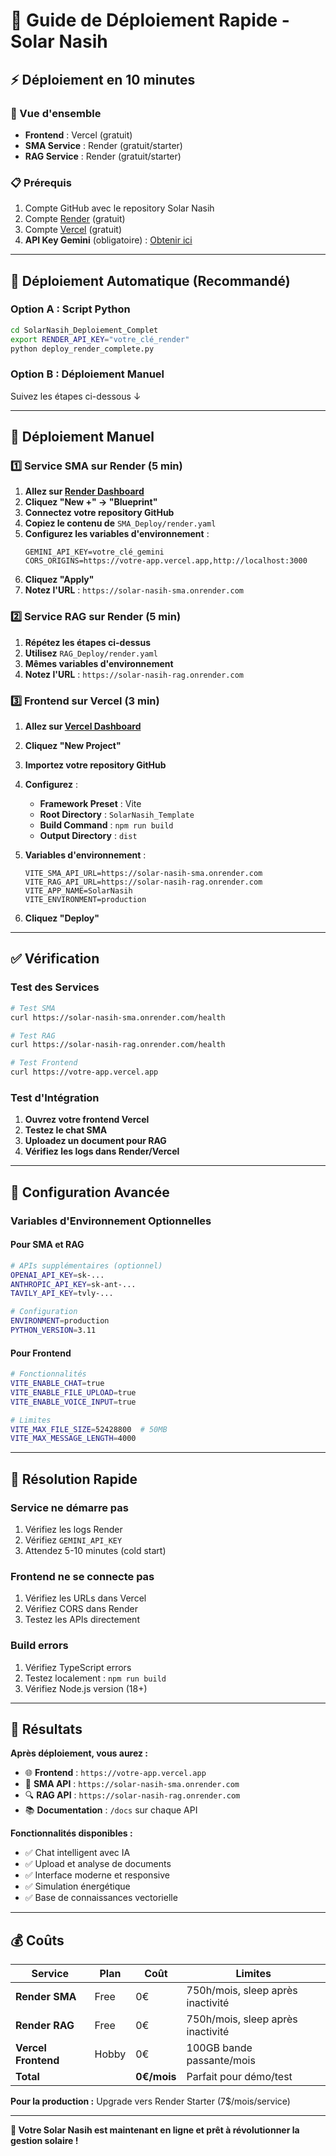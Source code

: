 # 🚀 Guide de Déploiement Rapide - Solar Nasih

## ⚡ Déploiement en 10 minutes

### 🎯 Vue d'ensemble
- **Frontend** : Vercel (gratuit)
- **SMA Service** : Render (gratuit/starter)
- **RAG Service** : Render (gratuit/starter)

### 📋 Prérequis
1. Compte GitHub avec le repository Solar Nasih
2. Compte [Render](https://render.com) (gratuit)
3. Compte [Vercel](https://vercel.com) (gratuit)
4. **API Key Gemini** (obligatoire) : [Obtenir ici](https://makersuite.google.com/app/apikey)

---

## 🚀 Déploiement Automatique (Recommandé)

### Option A : Script Python
```bash
cd SolarNasih_Deploiement_Complet
export RENDER_API_KEY="votre_clé_render"
python deploy_render_complete.py
```

### Option B : Déploiement Manuel
Suivez les étapes ci-dessous ↓

---

## 📝 Déploiement Manuel

### 1️⃣ Service SMA sur Render (5 min)

1. **Allez sur [Render Dashboard](https://dashboard.render.com)**
2. **Cliquez "New +" → "Blueprint"**
3. **Connectez votre repository GitHub**
4. **Copiez le contenu de** `SMA_Deploy/render.yaml`
5. **Configurez les variables d'environnement** :
   ```
   GEMINI_API_KEY=votre_clé_gemini
   CORS_ORIGINS=https://votre-app.vercel.app,http://localhost:3000
   ```
6. **Cliquez "Apply"**
7. **Notez l'URL** : `https://solar-nasih-sma.onrender.com`

### 2️⃣ Service RAG sur Render (5 min)

1. **Répétez les étapes ci-dessus**
2. **Utilisez** `RAG_Deploy/render.yaml`
3. **Mêmes variables d'environnement**
4. **Notez l'URL** : `https://solar-nasih-rag.onrender.com`

### 3️⃣ Frontend sur Vercel (3 min)

1. **Allez sur [Vercel Dashboard](https://vercel.com/dashboard)**
2. **Cliquez "New Project"**
3. **Importez votre repository GitHub**
4. **Configurez** :
   - **Framework Preset** : Vite
   - **Root Directory** : `SolarNasih_Template`
   - **Build Command** : `npm run build`
   - **Output Directory** : `dist`

5. **Variables d'environnement** :
   ```
   VITE_SMA_API_URL=https://solar-nasih-sma.onrender.com
   VITE_RAG_API_URL=https://solar-nasih-rag.onrender.com
   VITE_APP_NAME=SolarNasih
   VITE_ENVIRONMENT=production
   ```

6. **Cliquez "Deploy"**

---

## ✅ Vérification

### Test des Services
```bash
# Test SMA
curl https://solar-nasih-sma.onrender.com/health

# Test RAG  
curl https://solar-nasih-rag.onrender.com/health

# Test Frontend
curl https://votre-app.vercel.app
```

### Test d'Intégration
1. **Ouvrez votre frontend Vercel**
2. **Testez le chat SMA**
3. **Uploadez un document pour RAG**
4. **Vérifiez les logs dans Render/Vercel**

---

## 🔧 Configuration Avancée

### Variables d'Environnement Optionnelles

#### Pour SMA et RAG
```bash
# APIs supplémentaires (optionnel)
OPENAI_API_KEY=sk-...
ANTHROPIC_API_KEY=sk-ant-...
TAVILY_API_KEY=tvly-...

# Configuration
ENVIRONMENT=production
PYTHON_VERSION=3.11
```

#### Pour Frontend
```bash
# Fonctionnalités
VITE_ENABLE_CHAT=true
VITE_ENABLE_FILE_UPLOAD=true
VITE_ENABLE_VOICE_INPUT=true

# Limites
VITE_MAX_FILE_SIZE=52428800  # 50MB
VITE_MAX_MESSAGE_LENGTH=4000
```

---

## 🚨 Résolution Rapide

### Service ne démarre pas
1. Vérifiez les logs Render
2. Vérifiez `GEMINI_API_KEY`
3. Attendez 5-10 minutes (cold start)

### Frontend ne se connecte pas
1. Vérifiez les URLs dans Vercel
2. Vérifiez CORS dans Render
3. Testez les APIs directement

### Build errors
1. Vérifiez TypeScript errors
2. Testez localement : `npm run build`
3. Vérifiez Node.js version (18+)

---

## 🎉 Résultats

**Après déploiement, vous aurez :**

- 🌐 **Frontend** : `https://votre-app.vercel.app`
- 🤖 **SMA API** : `https://solar-nasih-sma.onrender.com`
- 🔍 **RAG API** : `https://solar-nasih-rag.onrender.com`
- 📚 **Documentation** : `/docs` sur chaque API

**Fonctionnalités disponibles :**
- ✅ Chat intelligent avec IA
- ✅ Upload et analyse de documents
- ✅ Interface moderne et responsive
- ✅ Simulation énergétique
- ✅ Base de connaissances vectorielle

---

## 💰 Coûts

| Service | Plan | Coût | Limites |
|---------|------|------|---------|
| **Render SMA** | Free | 0€ | 750h/mois, sleep après inactivité |
| **Render RAG** | Free | 0€ | 750h/mois, sleep après inactivité |
| **Vercel Frontend** | Hobby | 0€ | 100GB bande passante/mois |
| **Total** | | **0€/mois** | Parfait pour démo/test |

**Pour la production :** Upgrade vers Render Starter (7$/mois/service)

---

**🚀 Votre Solar Nasih est maintenant en ligne et prêt à révolutionner la gestion solaire !**
